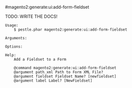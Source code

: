 #magento2:generate:ui:add-form-fieldset

TODO: WRITE THE DOCS!
    
    Usage: 
        $ pestle.phar magento2:generate:ui:add-form-fieldset
    
    Arguments:
    
    Options:
    
    Help:
        Add a Fieldset to a Form
        
        @command magento2:generate:ui:add-form-fieldset
        @argument path_xml Path to Form XML File?
        @argument fieldset Fieldset Name? [newfieldset]
        @argument label Label? [NewFieldset]
    
    
    